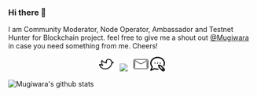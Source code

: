 ### Hi there 👋



I am Community Moderator, Node Operator, Ambassador and Testnet Hunter for Blockchain project. feel free to give me a shout out [@Mugiwara](https://twitter.com/themugiwara0x/) in case you need something from me. Cheers!
<p align='center'>
<a href="https://twitter.com/themugiwara0x"><img height="30" src="https://github.com/superadit98/superadit98/blob/master/twitter.png?raw=true"></a>&nbsp;&nbsp;
<a href="https://www.instagram.com/gibrank_/"><img height="30" src="https://github.com/superdait98/superadit98/blob/master/instagram.png?raw=true"></a>&nbsp;&nbsp;
<a href="mailto:adityawijo.k@gmail.com"><img height="30" src="https://github.com/superadit98/superadit98/blob/master/mail.png?raw=true"></a>
<a href="https://upasian.org"><img height="30" src="https://github.com/superadit98/superadit98/blob/master/blog.png?raw=true"></a>
</p>



![Mugiwara's github stats](https://github-readme-stats.vercel.app/api?username=superadit98&hide=contribs,prs&show_icons=true&hide_border=true&title_color=000)
